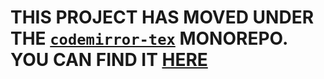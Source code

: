 # THIS PROJECT HAS MOVED UNDER THE [`codemirror-tex`](https://github.com/mu-io/codemirror-tex) MONOREPO. YOU CAN FIND IT [HERE](https://github.com/mu-io/codemirror-tex/tree/main/packages/lang-tex)
